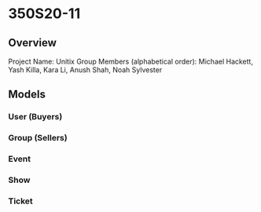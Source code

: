 # 350S20-11

## Overview

Project Name: Unitix
Group Members (alphabetical order): Michael Hackett, Yash Killa, Kara Li, Anush Shah, Noah Sylvester

## Models

### User (Buyers)

### Group (Sellers)

### Event

### Show

### Ticket
